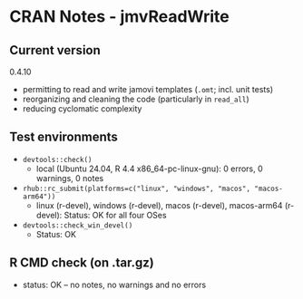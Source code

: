 # CRAN Notes - jmvReadWrite

## Current version
0.4.10

* permitting to read and write jamovi templates (`.omt`; incl. unit tests)
* reorganizing and cleaning the code (particularly in `read_all`)
* reducing cyclomatic complexity

## Test environments
* `devtools::check()`
  - local (Ubuntu 24.04, R 4.4 x86_64-pc-linux-gnu): 0 errors, 0 warnings, 0 notes
* `rhub::rc_submit(platforms=c("linux", "windows", "macos", "macos-arm64"))`
  - linux (r-devel), windows (r-devel), macos (r-devel), macos-arm64 (r-devel):
    Status: OK for all four OSes
* `devtools::check_win_devel()`
  - Status: OK

## R CMD check (on .tar.gz)
* status: OK – no notes, no warnings and no errors
